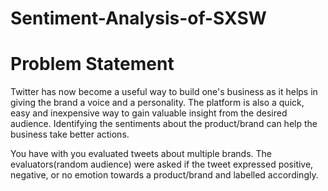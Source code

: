 # Sentiment-Analysis-of-SXSW

# Problem Statement
Twitter has now become a useful way to build one's business as it helps in giving the brand a voice and a personality. The platform is also a quick, easy and inexpensive way to gain valuable insight from the desired audience. Identifying the sentiments about the product/brand can help the business take better actions.

You have with you evaluated tweets about multiple brands. The evaluators(random audience) were asked if the tweet expressed positive, negative, or no emotion towards a product/brand and labelled accordingly.
